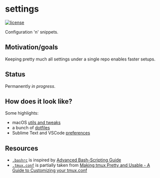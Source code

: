 # settings

  [![license][license-image]][license-url]

Configuration 'n' snippets.

## Motivation/goals

Keeping pretty much all settings under a single repo enables faster setups.

## Status

Permanently *in progress*.

## How does it look like?

Some highlights:
* macOS [utils and tweaks](/env-howto/macos/fresh-setup.md)
* a bunch of [dotfiles](/dotfiles/README.md)
* Sublime Text and VSCode [preferences](/code-editors/README.md)

## Resources

* [`.bashrc`](/dotfiles/.bashrc) is inspired by [Advanced Bash-Scripting Guide](http://tldp.org/LDP/abs/html/sample-bashrc.html)
* [`.tmux.conf`](/dotfiles/.tmux.conf) is partially taken from [Making tmux Pretty and Usable - A Guide to Customizing your tmux.conf](http://www.hamvocke.com/blog/a-guide-to-customizing-your-tmux-conf)

[license-image]: https://img.shields.io/github/license/oleksmarkh/settings.svg?style=flat-square
[license-url]: https://github.com/oleksmarkh/settings/blob/master/LICENSE

